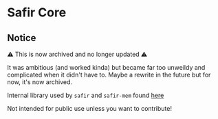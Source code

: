 # Safir Core

## Notice

:warning: This is now archived and no longer updated :warning:

It was ambitious (and worked kinda) but became far too unweildy and complicated when it didn't have to.
Maybe a rewrite in the future but for now, it's now archived.

Internal library used by `safir` and `safir-mem` found [here](https://github.com/Tyrannican/safir)

Not intended for public use unless you want to contribute!
